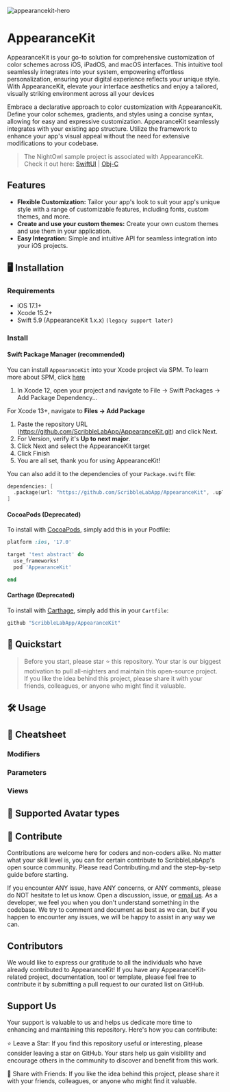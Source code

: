 ![appearancekit-hero](https://github.com/ScribbleLabApp/AppearanceKit/assets/129311622/c7e21753-238a-4b4b-b32e-10e54a88df10)

# AppearanceKit

AppearanceKit is your go-to solution for comprehensive customization of color schemes across iOS, iPadOS, and macOS interfaces. This intuitive tool seamlessly integrates into your system, empowering effortless personalization, ensuring your digital experience reflects your unique style. With AppearanceKit, elevate your interface aesthetics and enjoy a tailored, visually striking environment across all your devices

Embrace a declarative approach to color customization with AppearanceKit. Define your color schemes, gradients, and styles using a concise syntax, allowing for easy and expressive customization.
AppearanceKit seamlessly integrates with your existing app structure. Utilize the framework to enhance your app's visual appeal without the need for extensive modifications to your codebase.

> The NightOwl sample project is associated with AppearanceKit. Check it out here: [SwiftUI]() | [Obj-C]()

## Features

- **Flexible Customization:** Tailor your app's look to suit your app's unique style with a range of customizable features, including fonts, custom themes, and more.
- **Create and use your custom themes:** Create your own custom themes and use them in your application.
- **Easy Integration:** Simple and intuitive API for seamless integration into your iOS projects.

## 🖥️ Installation

### Requirements
- iOS 17.1+
- Xcode 15.2+
- Swift 5.9 (AppearanceKit 1.x.x) `(legacy support later)`

### Install

#### Swift Package Manager (recommended)
You can install `AppearanceKit` into your Xcode project via SPM. To learn more about SPM, click [here](https://swift.org/package-manager/)

1. In Xcode 12, open your project and navigate to File → Swift Packages → Add Package Dependency...

For Xcode 13+, navigate to **Files → Add Package**
1. Paste the repository URL (https://github.com/ScribbleLabApp/AppearanceKit.git) and click Next.
2. For Version, verify it's **Up to next major**.
3. Click Next and select the AppearanceKit target
4. Click Finish
5. You are all set, thank you for using AppearanceKit!

You can also add it to the dependencies of your `Package.swift` file:
```swift
dependencies: [
  .package(url: "https://github.com/ScribbleLabApp/AppearanceKit", .upToNextMajor(from: "1.0.0"))
]
```

#### CocoaPods (Deprecated)
To install with [CocoaPods](http://cocoapods.org/), simply add this in your Podfile:
```ruby
platform :ios, '17.0'

target 'test abstract' do
  use_frameworks!
  pod 'AppearanceKit'

end
```

#### Carthage (Deprecated)
To install with [Carthage](https://github.com/Carthage/Carthage), simply add this in your `Cartfile`:
```ruby
github "ScribbleLabApp/AppearanceKit"
```

## 🚀 Quickstart
> Before you start, please star ⭐️ this repository. Your star is our biggest motivation to pull all-nighters and maintain this open-source project. If you like the idea behind this project, please share it with your friends, colleagues, or anyone who might find it valuable.

## 🛠️ Usage

## 📖 Cheatsheet
### Modifiers

### Parameters

### Views

## 🧰 Supported Avatar types

## 💪 Contribute

Contributions are welcome here for coders and non-coders alike. No matter what your skill level is, you can for certain contribute to ScribbleLabApp's open source community. Please read Contributing.md and the step-by-setp guide before starting.

If you encounter ANY issue, have ANY concerns, or ANY comments, please do NOT hesitate to let us know. Open a discussion, issue, or [email us](scribblelabapp.dev@gmail.com). As a developer, we feel you when you don't understand something in the codebase. We try to comment and document as best as we can, but if you happen to encounter any issues, we will be happy to assist in any way we can.

## Contributors
We would like to express our gratitude to all the individuals who have already contributed to AppearanceKit! If you have any AppearanceKit-related project, documentation, tool or template, please feel free to contribute it by submitting a pull request to our curated list on GitHub.

## Support Us
Your support is valuable to us and helps us dedicate more time to enhancing and maintaining this repository. Here's how you can contribute:

⭐️ Leave a Star: If you find this repository useful or interesting, please consider leaving a star on GitHub. Your stars help us gain visibility and encourage others in the community to discover and benefit from this work.

📲 Share with Friends: If you like the idea behind this project, please share it with your friends, colleagues, or anyone who might find it valuable.

